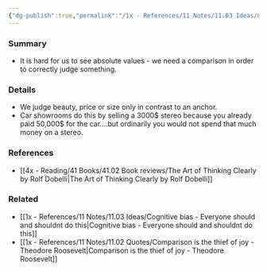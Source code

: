```yaml
---
{"dg-publish":true,"permalink":"/1x - References/11 Notes/11.03 Ideas/Contrast effect/","title":"Contrast effect","created":"2022-12-22T00:11:55.000+03:00","updated":"2024-02-14T20:18:34.161+03:00"}
---
```



### Summary
- It is hard for us to see absolute values - we need a comparison in order to correctly judge something.

### Details
- We judge beauty, price or size only in contrast to an anchor.
- Car showrooms do this by selling a 3000$ stereo because you already paid 50,000$ for the car....but ordinarily you would not spend that much money on a stereo.

### References
- [[4x - Reading/41 Books/41.02 Book reviews/The Art of Thinking Clearly by Rolf Dobelli\|The Art of Thinking Clearly by Rolf Dobelli]]

### Related
- [[1x - References/11 Notes/11.03 Ideas/Cognitive bias - Everyone should and shouldnt do this\|Cognitive bias - Everyone should and shouldnt do this]]
- [[1x - References/11 Notes/11.02 Quotes/Comparison is the thief of joy - Theodore Roosevelt\|Comparison is the thief of joy - Theodore Roosevelt]]